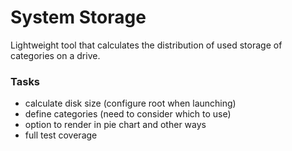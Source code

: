 System Storage
==============

Lightweight tool that calculates the distribution of used storage of categories on a drive.

### Tasks

 - calculate disk size (configure root when launching)
 - define categories (need to consider which to use)
 - option to render in pie chart and other ways
 - full test coverage
